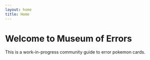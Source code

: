 ```yaml
---
layout: home
title: Home
---
```


<div class="jumbotron">
  <h1 class="display-4">Welcome to Museum of Errors</h1>
  <p class="lead">This is a work-in-progress community guide to error pokemon cards.</p>
</div>